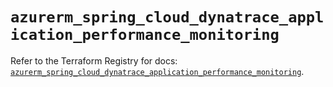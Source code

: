 # `azurerm_spring_cloud_dynatrace_application_performance_monitoring`

Refer to the Terraform Registry for docs: [`azurerm_spring_cloud_dynatrace_application_performance_monitoring`](https://registry.terraform.io/providers/hashicorp/azurerm/4.49.0/docs/resources/spring_cloud_dynatrace_application_performance_monitoring).
